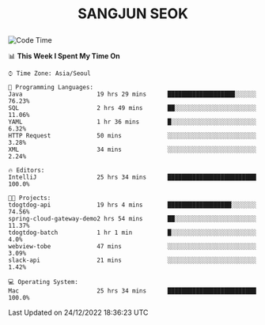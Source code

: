 <h1>
 <p align="center">
   SANGJUN SEOK
 </p>
</h1>

<!--START_SECTION:waka-->
![Code Time](http://img.shields.io/badge/Code%20Time-2%2C121%20hrs%2029%20mins-blue)

📊 **This Week I Spent My Time On** 

```text
⌚︎ Time Zone: Asia/Seoul

💬 Programming Languages: 
Java                     19 hrs 29 mins      ███████████████████░░░░░░   76.23% 
SQL                      2 hrs 49 mins       ██░░░░░░░░░░░░░░░░░░░░░░░   11.06% 
YAML                     1 hr 36 mins        █░░░░░░░░░░░░░░░░░░░░░░░░   6.32% 
HTTP Request             50 mins             ░░░░░░░░░░░░░░░░░░░░░░░░░   3.28% 
XML                      34 mins             ░░░░░░░░░░░░░░░░░░░░░░░░░   2.24%

🔥 Editors: 
IntelliJ                 25 hrs 34 mins      █████████████████████████   100.0%

🐱‍💻 Projects: 
tdogtdog-api             19 hrs 4 mins       ██████████████████░░░░░░░   74.56% 
spring-cloud-gateway-demo2 hrs 54 mins       ██░░░░░░░░░░░░░░░░░░░░░░░   11.37% 
tdogtdog-batch           1 hr 1 min          █░░░░░░░░░░░░░░░░░░░░░░░░   4.0% 
webview-tobe             47 mins             ░░░░░░░░░░░░░░░░░░░░░░░░░   3.09% 
slack-api                21 mins             ░░░░░░░░░░░░░░░░░░░░░░░░░   1.42%

💻 Operating System: 
Mac                      25 hrs 34 mins      █████████████████████████   100.0%

```


 Last Updated on 24/12/2022 18:36:23 UTC
<!--END_SECTION:waka-->
